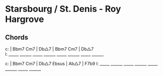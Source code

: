 
# Starsbourg / St. Denis - Roy Hargrove

## Chords

c: | Bbm7  Cm7   | Db△7        | Bbm7  Cm7   | Db△7        
l:   _____ ______  _____ ______  _____ ______  _____ ______

c: | Bbm7  Cm7   | Db△7  Ebsus | Ab△7        | F7b9
l:   _____ ______  _____ ______  _____ ______  _____ ______